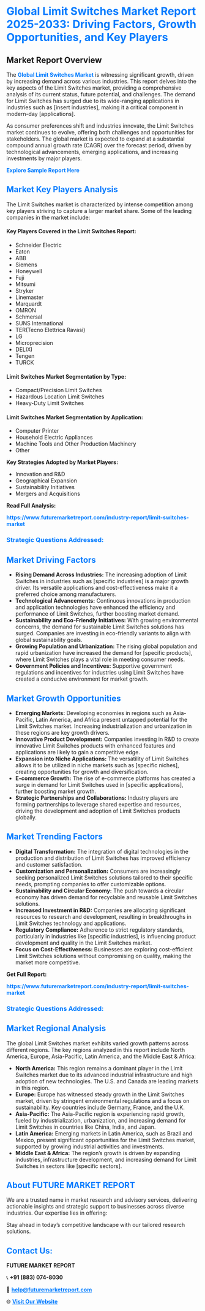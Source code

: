 <h1 style="color: #007BFF;">Global Limit Switches Market Report 2025-2033: Driving Factors, Growth Opportunities, and Key Players</h1>

<section id="overview">
<h2>Market Report Overview</h2>
<p>The <a href="https://www.futuremarketreport.com/industry-report/limit-switches-market" style="color: #007BFF; text-decoration: none;"><strong>Global Limit Switches Market</strong></a> is witnessing significant growth, driven by increasing demand across various industries. This report delves into the key aspects of the Limit Switches market, providing a comprehensive analysis of its current status, future potential, and challenges. The demand for Limit Switches has surged due to its wide-ranging applications in industries such as [insert industries], making it a critical component in modern-day [applications].</p>
<p>As consumer preferences shift and industries innovate, the Limit Switches market continues to evolve, offering both challenges and opportunities for stakeholders. The global market is expected to expand at a substantial compound annual growth rate (CAGR) over the forecast period, driven by technological advancements, emerging applications, and increasing investments by major players.</p>
</section>

<section id="overview">
<p><a href="https://www.futuremarketreport.com/request-sample/reportId=90077" style="color: #007BFF; text-decoration: none;"><strong>Explore Sample Report Here</strong></a></p>
</section>

<section id="key-players">
<h2 style="color: #007BFF;">Market Key Players Analysis</h2>
<p>The Limit Switches market is characterized by intense competition among key players striving to capture a larger market share. Some of the leading companies in the market include:</p>
<h4>Key Players Covered in the Limit Switches Report:</h4>
<ul><li>Schneider Electric</li><li>Eaton</li><li>ABB</li><li>Siemens</li><li>Honeywell</li><li>Fuji</li><li>Mitsumi</li><li>Stryker</li><li>Linemaster</li><li>Marquardt</li><li>OMRON</li><li>Schmersal</li><li>SUNS International</li><li>TER(Tecno Elettrica Ravasi)</li><li>LG</li><li>Microprecision</li><li>DELIXI</li><li>Tengen</li><li>TURCK</li></ul>
<h4>Limit Switches Market Segmentation by Type:</h4>
<ul><li>Compact/Precision Limit Switches</li><li>Hazardous Location Limit Switches</li><li>Heavy-Duty Limit Switches</li></ul>

<h4>Limit Switches Market Segmentation by Application:</h4>
<ul><li>Computer Printer</li><li>Household Electric Appliances</li><li>Machine Tools and Other Production Machinery</li><li>Other</li></ul>
<p><strong>Key Strategies Adopted by Market Players:</strong></p>
<ul>
<li>Innovation and R&D</li>
<li>Geographical Expansion</li>
<li>Sustainability Initiatives</li>
<li>Mergers and Acquisitions</li>
</ul>
</section>

<section>
<p><strong>Read Full Analysis: </strong></p><a href="https://www.futuremarketreport.com/industry-report/limit-switches-market" style="color: #007BFF; text-decoration: none;"><strong>https://www.futuremarketreport.com/industry-report/limit-switches-market</strong></a>
<h3 style="color: #007BFF;">Strategic Questions Addressed:</h3>
</section>

<section id="driving-factors">
<h2 style="color: #007BFF;">Market Driving Factors</h2>
<ul>
<li><strong>Rising Demand Across Industries:</strong> The increasing adoption of Limit Switches in industries such as [specific industries] is a major growth driver. Its versatile applications and cost-effectiveness make it a preferred choice among manufacturers.</li>
<li><strong>Technological Advancements:</strong> Continuous innovations in production and application technologies have enhanced the efficiency and performance of Limit Switches, further boosting market demand.</li>
<li><strong>Sustainability and Eco-Friendly Initiatives:</strong> With growing environmental concerns, the demand for sustainable Limit Switches solutions has surged. Companies are investing in eco-friendly variants to align with global sustainability goals.</li>
<li><strong>Growing Population and Urbanization:</strong> The rising global population and rapid urbanization have increased the demand for [specific products], where Limit Switches plays a vital role in meeting consumer needs.</li>
<li><strong>Government Policies and Incentives:</strong> Supportive government regulations and incentives for industries using Limit Switches have created a conducive environment for market growth.</li>
</ul>
</section>

<section id="growth-opportunities">
<h2 style="color: #007BFF;">Market Growth Opportunities</h2>
<ul>
<li><strong>Emerging Markets:</strong> Developing economies in regions such as Asia-Pacific, Latin America, and Africa present untapped potential for the Limit Switches market. Increasing industrialization and urbanization in these regions are key growth drivers.</li>
<li><strong>Innovative Product Development:</strong> Companies investing in R&D to create innovative Limit Switches products with enhanced features and applications are likely to gain a competitive edge.</li>
<li><strong>Expansion into Niche Applications:</strong> The versatility of Limit Switches allows it to be utilized in niche markets such as [specific niches], creating opportunities for growth and diversification.</li>
<li><strong>E-commerce Growth:</strong> The rise of e-commerce platforms has created a surge in demand for Limit Switches used in [specific applications], further boosting market growth.</li>
<li><strong>Strategic Partnerships and Collaborations:</strong> Industry players are forming partnerships to leverage shared expertise and resources, driving the development and adoption of Limit Switches products globally.</li>
</ul>
</section>

<section id="trending-factors">
<h2 style="color: #007BFF;">Market Trending Factors</h2>
<ul>
<li><strong>Digital Transformation:</strong> The integration of digital technologies in the production and distribution of Limit Switches has improved efficiency and customer satisfaction.</li>
<li><strong>Customization and Personalization:</strong> Consumers are increasingly seeking personalized Limit Switches solutions tailored to their specific needs, prompting companies to offer customizable options.</li>
<li><strong>Sustainability and Circular Economy:</strong> The push towards a circular economy has driven demand for recyclable and reusable Limit Switches solutions.</li>
<li><strong>Increased Investment in R&D:</strong> Companies are allocating significant resources to research and development, resulting in breakthroughs in Limit Switches technology and applications.</li>
<li><strong>Regulatory Compliance:</strong> Adherence to strict regulatory standards, particularly in industries like [specific industries], is influencing product development and quality in the Limit Switches market.</li>
<li><strong>Focus on Cost-Effectiveness:</strong> Businesses are exploring cost-efficient Limit Switches solutions without compromising on quality, making the market more competitive.</li>
</ul>
</section>

<section>
<p><strong>Get Full Report: </strong></p><a href="https://www.futuremarketreport.com/industry-report/limit-switches-market" style="color: #007BFF; text-decoration: none;"><strong>https://www.futuremarketreport.com/industry-report/limit-switches-market</strong></a>
<h3 style="color: #007BFF;">Strategic Questions Addressed:</h3>
</section>


<section id="regional-analysis">
<h2 style="color: #007BFF;">Market Regional Analysis</h2>
<p>The global Limit Switches market exhibits varied growth patterns across different regions. The key regions analyzed in this report include North America, Europe, Asia-Pacific, Latin America, and the Middle East & Africa:</p>
<ul>
<li><strong>North America:</strong> This region remains a dominant player in the Limit Switches market due to its advanced industrial infrastructure and high adoption of new technologies. The U.S. and Canada are leading markets in this region.</li>
<li><strong>Europe:</strong> Europe has witnessed steady growth in the Limit Switches market, driven by stringent environmental regulations and a focus on sustainability. Key countries include Germany, France, and the U.K.</li>
<li><strong>Asia-Pacific:</strong> The Asia-Pacific region is experiencing rapid growth, fueled by industrialization, urbanization, and increasing demand for Limit Switches in countries like China, India, and Japan.</li>
<li><strong>Latin America:</strong> Emerging markets in Latin America, such as Brazil and Mexico, present significant opportunities for the Limit Switches market, supported by growing industrial activities and investments.</li>
<li><strong>Middle East & Africa:</strong> The region’s growth is driven by expanding industries, infrastructure development, and increasing demand for Limit Switches in sectors like [specific sectors].</li>
</ul>
</section>

<footer>
<h2 style="color: #007BFF;">About FUTURE MARKET REPORT</h2>
<p>We are a trusted name in market research and advisory services, delivering actionable insights and strategic support to businesses across diverse industries. Our expertise lies in offering:</p>

<p>Stay ahead in today’s competitive landscape with our tailored research solutions.</p>

<h2 style="color: #007BFF;">Contact Us:</h2>
<p><strong>FUTURE MARKET REPORT</strong></p>
<p>📞 <strong>+91 (883) 074-8030</strong></p>
<p>📧 <strong><a href="mailto:help@futuremarketreport.com" style="color: #007BFF;">help@futuremarketreport.com</a></strong></p>
<p>🌐 <strong><a href="https://www.futuremarketreport.com/" style="color: #007BFF;">Visit Our Website</a></strong></p>
</footer>